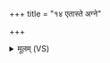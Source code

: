 +++
title = "१४ एतास्ते अग्ने"

+++
<details><summary>मूलम् (VS)</summary>

ए॒तास्ते॑ अग्ने स॒मिधः॑ पिशाच॒जम्भ॑नीः। तास्त्वं जु॑षस्व॒ प्रति॑ चैना गृहाण जातवेदः ॥
</details>